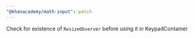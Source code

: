 ```yaml
---
"@khanacademy/math-input": patch
---
```


Check for existence of `ResizeObserver` before using it in KeypadContainer
